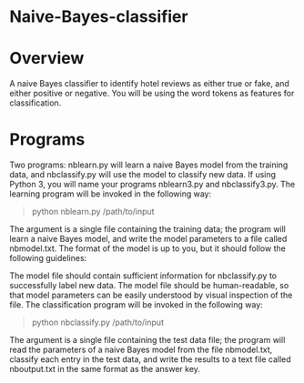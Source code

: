 # Naive-Bayes-classifier

# Overview
A naive Bayes classifier to identify hotel reviews as either true or fake, and either positive or negative. You will be using the word tokens as features for classification.


# Programs

Two programs: nblearn.py will learn a naive Bayes model from the training data, and nbclassify.py will use the model to classify new data. If using Python 3, you will name your programs nblearn3.py and nbclassify3.py. The learning program will be invoked in the following way:

> python nblearn.py /path/to/input

The argument is a single file containing the training data; the program will learn a naive Bayes model, and write the model parameters to a file called nbmodel.txt. The format of the model is up to you, but it should follow the following guidelines:

The model file should contain sufficient information for nbclassify.py to successfully label new data.
The model file should be human-readable, so that model parameters can be easily understood by visual inspection of the file.
The classification program will be invoked in the following way:

> python nbclassify.py /path/to/input

The argument is a single file containing the test data file; the program will read the parameters of a naive Bayes model from the file nbmodel.txt, classify each entry in the test data, and write the results to a text file called nboutput.txt in the same format as the answer key.

